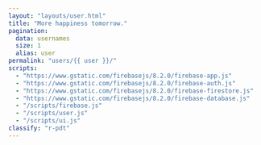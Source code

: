 ```yaml
---
layout: "layouts/user.html"
title: "More happiness tomorrow."
pagination:
  data: usernames
  size: 1
  alias: user
permalink: "users/{{ user }}/"
scripts:
  - "https://www.gstatic.com/firebasejs/8.2.0/firebase-app.js"
  - "https://www.gstatic.com/firebasejs/8.2.0/firebase-auth.js"
  - "https://www.gstatic.com/firebasejs/8.2.0/firebase-firestore.js"
  - "https://www.gstatic.com/firebasejs/8.2.0/firebase-database.js"
  - "/scripts/firebase.js"
  - "/scripts/user.js"
  - "/scripts/ui.js"
classify: "r-pdt"
---
```

